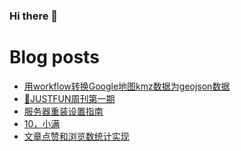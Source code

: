 ### Hi there 👋

<!--
**rebron1900/rebron1900** is a ✨ _special_ ✨ repository because its `README.md` (this file) appears on your GitHub profile.

Here are some ideas to get you started:

- 🔭 I’m currently working on ...
- 🌱 I’m currently learning ...
- 👯 I’m looking to collaborate on ...
- 🤔 I’m looking for help with ...
- 💬 Ask me about ...
- 📫 How to reach me: ...
- 😄 Pronouns: ...
- ⚡ Fun fact: ...
-->



# Blog posts
<!-- BLOG-POST-LIST:START -->
- [用workflow转换Google地图kmz数据为geojson数据](https://1900.live/yong-wordkflowzhuan-huan-googlewo-de-di-tu-kmzshu-ju-wei-geojsonshu-ju/)
- [🤣JUSTFUN周刊第一期](https://1900.live/justfunzhou-kan-di-yi-qi/)
- [服务器重装设置指南](https://1900.live/fu-wu-qi-zhong-zhuang-she-zhi-zhi-nan/)
- [10，小满](https://1900.live/10-xiao-man/)
- [文章点赞和浏览数统计实现](https://1900.live/wen-zhang-dian-zan-he-liu-lan-shu-tong-ji/)
<!-- BLOG-POST-LIST:END -->
